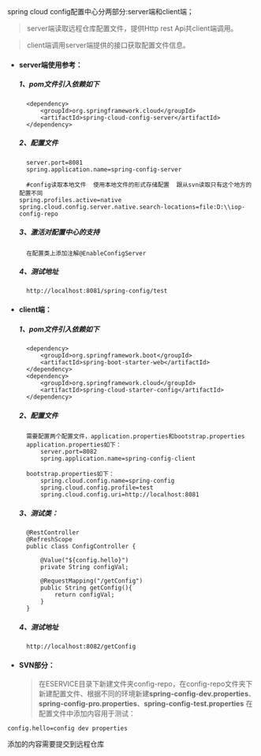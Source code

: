 spring cloud config配置中心分两部分:server端和client端；

> server端读取远程仓库配置文件，提供Http rest Api共client端调用。

> client端调用server端提供的接口获取配置文件信息。

- #### server端使用参考：
	##### 1、pom文件引入依赖如下
        <dependency>
			<groupId>org.springframework.cloud</groupId>
			<artifactId>spring-cloud-config-server</artifactId>
		</dependency>
	##### 2、配置文件
		server.port=8081
		spring.application.name=spring-config-server

		#config读取本地文件  使用本地文件的形式存储配置  跟从svn读取只有这个地方的配置不同
      spring.profiles.active=native
      spring.cloud.config.server.native.search-locations=file:D:\\iop-config-repo
	##### 3、激活对配置中心的支持
		在配置类上添加注解@EnableConfigServer
	##### 4、测试地址
		http://localhost:8081/spring-config/test
- #### client端：
	##### 1、pom文件引入依赖如下
		<dependency>
			<groupId>org.springframework.boot</groupId>
			<artifactId>spring-boot-starter-web</artifactId>
		</dependency>
		<dependency>
			<groupId>org.springframework.cloud</groupId>
			<artifactId>spring-cloud-starter-config</artifactId>
		</dependency>
	##### 2、配置文件
		需要配置两个配置文件，application.properties和bootstrap.properties
		application.properties如下：
			server.port=8082
			spring.application.name=spring-config-client

		bootstrap.properties如下：
			spring.cloud.config.name=spring-config
			spring.cloud.config.profile=test
			spring.cloud.config.uri=http://localhost:8081
	##### 3、测试类：
		@RestController
		@RefreshScope
		public class ConfigController {

			@Value("${config.hello}")
			private String configVal;

			@RequestMapping("/getConfig")
			public String getConfig(){
				return configVal;
			}
		}
	##### 4、测试地址
		http://localhost:8082/getConfig
- #### SVN部分：
	>	在ESERVICE目录下新建文件夹config-repo，在config-repo文件夹下新建配置文件、根据不同的环境新建**spring-config-dev.properties**、**spring-config-pro.properties**、**spring-config-test.properties**
		在配置文件中添加内容用于测试： 
```
config.hello=config dev properties
```
添加的内容需要提交到远程仓库
